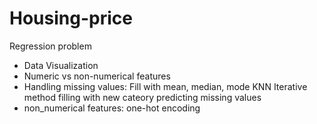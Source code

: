 # Housing-price
Regression problem
* Data Visualization
* Numeric vs non-numerical features
* Handling missing values:
Fill with mean, median, mode
KNN
Iterative method
filling with new cateory
predicting missing values
* non_numerical features:
one-hot encoding
